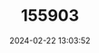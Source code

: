 ---
title: "155903"
category: "Iglica bagliviaeformis"
draft: false
date: 2024-02-22 13:03:52
languages:
  Croatian: ["Omblina Iglica"]
---